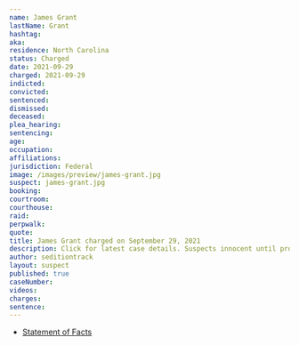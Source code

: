 ```yaml
---
name: James Grant
lastName: Grant
hashtag:
aka:
residence: North Carolina
status: Charged
date: 2021-09-29
charged: 2021-09-29
indicted:
convicted:
sentenced:
dismissed:
deceased:
plea_hearing:
sentencing:
age:
occupation:
affiliations:
jurisdiction: Federal
image: /images/preview/james-grant.jpg
suspect: james-grant.jpg
booking:
courtroom:
courthouse:
raid:
perpwalk:
quote:
title: James Grant charged on September 29, 2021
description: Click for latest case details. Suspects innocent until proven guilty.
author: seditiontrack
layout: suspect
published: true
caseNumber:
videos:
charges:
sentence:
---
```


- [Statement of Facts](https://extremism.gwu.edu/sites/g/files/zaxdzs2191/f/James%20Grant%20Criminal%20Complaint%20and%20Statement%20of%20Facts.pdf)
